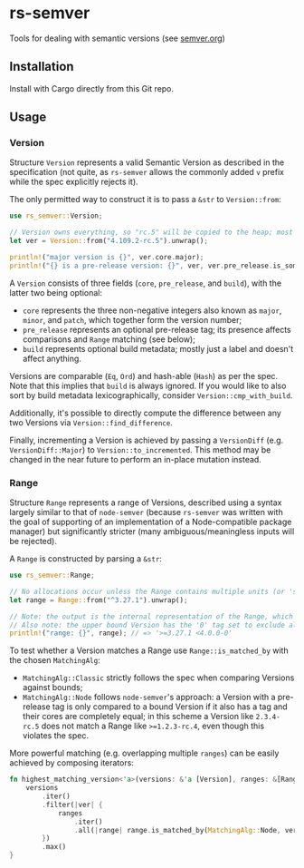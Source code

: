# rs-semver
Tools for dealing with semantic versions (see [semver.org](https://semver.org))

## Installation
Install with Cargo directly from this Git repo.

## Usage
### Version
Structure `Version` represents a valid Semantic Version as described in the specification (not quite, as `rs-semver` allows the commonly added `v` prefix while the spec explicitly rejects it).

The only permitted way to construct it is to pass a `&str` to `Version::from`:
```rust
use rs_semver::Version;

// Version owns everything, so "rc.5" will be copied to the heap; most versions don't have tags however
let ver = Version::from("4.109.2-rc.5").unwrap();

println!("major version is {}", ver.core.major);
println!("{} is a pre-release version: {}", ver, ver.pre_release.is_some());
```

A `Version` consists of three fields (`core`, `pre_release`, and `build`), with the latter two being optional:
* `core` represents the three non-negative integers also known as `major`, `minor`, and `patch`, which together form the version number;
* `pre_release` represents an optional pre-release tag; its presence affects comparisons and `Range` matching (see below);
* `build` represents optional build metadata; mostly just a label and doesn't affect anything.

Versions are comparable (`Eq`, `Ord`) and hash-able (`Hash`) as per the spec.
Note that this implies that `build` is always ignored.
If you would like to also sort by build metadata lexicographically, consider `Version::cmp_with_build`.

Additionally, it's possible to directly compute the difference between any two Versions via `Version::find_difference`.

Finally, incrementing a Version is achieved by passing a `VersionDiff` (e.g. `VersionDiff::Major`) to `Version::to_incremented`. This method may be changed in the near future to perform an in-place mutation instead.

### Range
Structure `Range` represents a range of Versions, described using a syntax largely similar to that of `node-semver` (because `rs-semver` was written with the goal of supporting of an implementation of a Node-compatible package manager) but significantly stricter (many ambiguous/meaningless inputs will be rejected).

A `Range` is constructed by parsing a `&str`:
```rust
use rs_semver::Range;

// No allocations occur unless the Range contains multiple units (or 'sets') joined with AND (' ') or OR ('||')
let range = Range::from("^3.27.1").unwrap();

// Note: the output is the internal representation of the Range, which may not match the string input when serialized
// Also note: the upper bound Version has the '0' tag set to exclude all 4.0.0 Versions with pre-release tags
println!("range: {}", range); // => '>=3.27.1 <4.0.0-0'
```

To test whether a Version matches a Range use `Range::is_matched_by` with the chosen `MatchingAlg`:
* `MatchingAlg::Classic` strictly follows the spec when comparing Versions against bounds;
* `MatchingAlg::Node` follows `node-semver`'s approach: a Version with a pre-release tag is only compared to a bound Version if it also has a tag and their cores are completely equal; in this scheme a Version like `2.3.4-rc.5` does not match a Range like `>=1.2.3-rc.4`, even though this violates the spec.

More powerful matching (e.g. overlapping multiple `ranges`) can be easily achieved by composing iterators:
```rust
fn highest_matching_version<'a>(versions: &'a [Version], ranges: &[Range]) -> Option<&'a Version> {
    versions
        .iter()
        .filter(|ver| {
            ranges
                .iter()
                .all(|range| range.is_matched_by(MatchingAlg::Node, ver))
        })
        .max()
}
```
